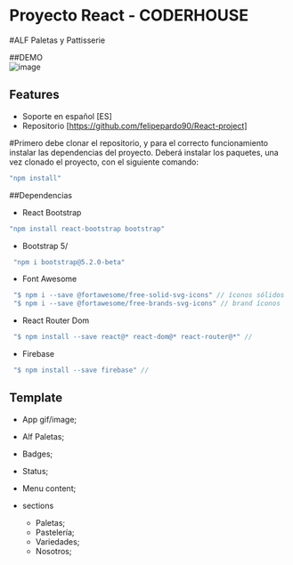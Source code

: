 <h1>Proyecto React - CODERHOUSE</h1>

#ALF Paletas y Pattisserie

##DEMO
<br>
![image](https://github.com/felipepardo90/React-project/blob/main/src/components/Images/AlfPaletas.gif?raw=true)
<br>

## Features

- Soporte en español [ES]
- Repositorio [https://github.com/felipepardo90/React-project]

#Primero debe clonar el repositorio, y para el correcto funcionamiento instalar las dependencias del proyecto.
Deberá instalar los paquetes, una vez clonado el proyecto, con el siguiente comando:

```js
"npm install"
```

<!-- ## Settings

You can add these settings in your settings.json

```js
 "simple.readme.settings.github": "YOUR GITHUB USERNAME"

 "simple.readme.settings.name": "YOUR GITHUB NAME"

 "simple.readme.settings.lang": "THE TEMPLATE LANGUAGE" // Default en
```

<br>

* `simple.readme.settings.github`: To add links for you Github profile and to get your repository badges;
* `simple.readme.settings.name`: To put your name on the file end;
* `simple.readme.settings.lang`: The template language; -->

##Dependencias
- React Bootstrap
```js
"npm install react-bootstrap bootstrap"
```
- Bootstrap 5/
```js
 "npm i bootstrap@5.2.0-beta"
```
- Font Awesome
```js
 "$ npm i --save @fortawesome/free-solid-svg-icons" // íconos sólidos
 "$ npm i --save @fortawesome/free-brands-svg-icons" // brand íconos
```
- React Router Dom
```js
 "$ npm install --save react@* react-dom@* react-router@*" //
```
- Firebase
```js
 "$ npm install --save firebase" //
```




## Template

- App gif/image;
- Alf Paletas;
- Badges;
- Status;
- Menu content;

- sections
  - Paletas;
  - Pastelería;
  - Variedades;
  - Nosotros;



